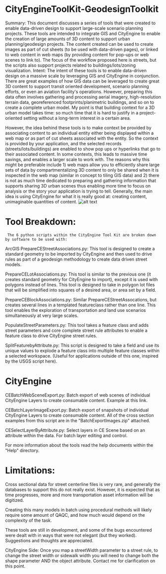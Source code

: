 # CityEngineToolKit-GeodesignToolkit
Summary:
     This document discusses a series of tools that were created to enable data-driven design to support large-scale scenario planning projects. These tools are intended to integrate GIS and CityEngine to enable the creation of large amounts of 3D content to support urban planning/geodesign projects. The content created can be used to create images as part of cut sheets (to be used with data-driven pages), or linked to web content in web maps (by providing content for pop-ups or web scenes to link to). The focus of the workflow proposed here is streets, but the scripts also support projects related to buildings/lots/zoning visualization.
Intent:
     The intent of these tools is to enable data-driven design on a massive scale by leveraging GIS and CityEngine in conjunction. There are great examples of how GIS data can be leveraged to create great 3D content to support transit oriented development, scenario planning efforts, or even an aviation facility's operations. However, preparing this data often involves gathering and processing aerial imagery, high-resolution terrain data, georeferenced footprints/planimetric buildings, and so on to create a complete urban model. My point is that building context for a 3D urban model takes time: so much time that it is hard to justify in a project-oriented setting without a long-term interest in a certain area.
 
However, the idea behind these tools is to make context be provided by associating content to an individual entity either being displayed  within a web map or as part of cut sheets associated with the entity. So the context is provided by your application, and the selected records (streets/lots/buildings) are enabled to show pop ups or hyperlinks that go to their associated content. In some contexts, this leads to massive time savings, and enables a larger scale to work with. The reasons why this might be preferable include 1) web maps allow you to efficiently share large sets of data by compartmentalizing 3D content to only be shared when it is inspected in the web map (similar in concept to tiling GIS data) and 2) there is not as much time dedicated to preparing and gathering information that supports sharing 3D urban scenes thus enabling more time to focus on analysis or the story your application is trying to tell. Generally, the main idea is using CityEngine for what it is really good at: creating content, unimaginable quantities of content.
![alt text](https://github.com/Holisticnature/GeodesignToolkit-GIS-CityEngine-Integration-Tools/blob/master/Help/asset/BatchBlockGif.gif "Output Example")

# Tool Breakdown:
     The 6 python scripts within the CityEngine Tool Kit are broken down by software to be used with:
ArcGIS
PrepareCEStreetAssociations.py: This tool is designed to create a standard geometry to be imported by CityEngine and then used to drive rules as part of a geodesign methodology to create data driven street models.

PrepareCELotAssociations.py: This tool is similar to the previous one (it creates standard geometry for CityEngine to import), except it is used with polygons instead of lines. This tool is designed to take in polygon lot files that will be simplified into squares of a desired area, or area set by a field.

PrepareCEBlockAssociations.py: Similar  PrepareCEStreetAssocations, but creates several lines in a templated featureclass rather than one line. This tool enables the exploration of transportation and land use scenarios simultaneously at very large scales.

PopulateStreetParameters.py: This tool takes a feature class and adds street parameters and core complete street rule attributes to enable a feature class to drive CityEngine street rules.

SplitFeaturebyAttribute.py: This script is designed to take a field and use its unique values to explode a feature class into multiple feature classes within a selected workspace. (Useful for applications outside of this one, inspired by the USGS script here).


# CityEngine

CEBatchWebSceneExport.py: Batch export of web scenes of individual CityEngine Layers to create consumable content. Example at this link.

CEBatchLayerImageExport.py: Batch export of snapshots of individual CityEngine Layers to create consumable content. All of the cross section examples from this script are in the "BatchExportImages.zip" attached.

CESelectLayerByAttribute.py: Select layers in CE Scene based on an attribute within the data. For batch layer editing and control.

For more information about the tools read the help documents within the "Help" directory.
 
# Limitations:

Cross sectional data for street centerline files is very rare, and generally the databases to support this do not really exist. However, it is expected that as time progresses, more and more transportation asset information will be digitized.

Creating this many models in batch using procedural methods will likely require some amount of QAQC, and how much would depend on the complexity of the task.

These tools are still in development, and some of the bugs encountered were dealt with in ways that were not elegant (but they worked). Suggestions and thoughts are appreciated.

CityEngine Side: Once you map a streetWidth parameter to a street rule, to change the street width or sidewalk width you will need to change both the shape parameter AND the object attribute. Contact me for clarification on this point.

